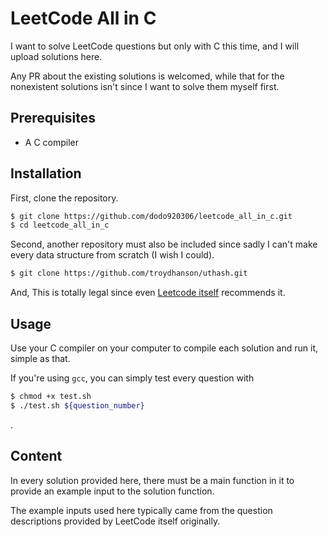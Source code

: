 # LeetCode All in C

I want to solve LeetCode questions but only with C this time, and I will upload solutions here.

Any PR about the existing solutions is welcomed, while that for the nonexistent solutions isn't since I want to solve them myself first.

## Prerequisites

* A C compiler

## Installation

First, clone the repository.

```bash
$ git clone https://github.com/dodo920306/leetcode_all_in_c.git
$ cd leetcode_all_in_c
```

Second, another repository must also be included since sadly I can't make every data structure from scratch (I wish I could).

```bash
$ git clone https://github.com/troydhanson/uthash.git
```

And, This is totally legal since even [Leetcode itself](https://support.leetcode.com/hc/en-us/articles/360011833974-What-are-the-environments-for-the-programming-languages) recommends it.

## Usage

Use your C compiler on your computer to compile each solution and run it, simple as that.

If you're using `gcc`, you can simply test every question with

```bash
$ chmod +x test.sh
$ ./test.sh ${question_number}
```
.

## Content

In every solution provided here, there must be a main function in it to provide an example input to the solution function.

The example inputs used here typically came from the question descriptions provided by LeetCode itself originally.
